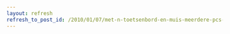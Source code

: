 ```yaml
---
layout: refresh
refresh_to_post_id: /2010/01/07/met-n-toetsenbord-en-muis-meerdere-pcs-bedienen
---
```

